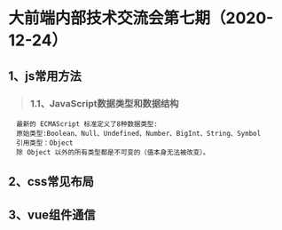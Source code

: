 # 大前端内部技术交流会第七期（2020-12-24）  
## 1、js常用方法  
> ### 1.1、JavaScript数据类型和数据结构  
      最新的 ECMAScript 标准定义了8种数据类型:  
      原始类型:Boolean、Null、Undefined、Number、BigInt、String、Symbol  
      引用类型：Object
      除 Object 以外的所有类型都是不可变的（值本身无法被改变）。 

## 2、css常见布局
## 3、vue组件通信
